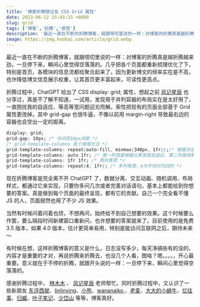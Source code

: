 ```yaml
---
title: '博客折腾随记及 CSS Grid 属性'
date: 2023-06-12 15:43:33 +0800
slug: grid
tags: ['博客','折腾','感悟']
description: '最近一直在不断的折腾博客，就跟唠叨里说的一样：对博客的折腾真是越折腾越来劲，一旦停下来，瞬间心里觉得空落落的。几乎把各个页面都重新梳理优化了下，特别是首页，各模块的信息流都给聚合起来了。因为更新博文的频率实在是不高，也许降低博文信息展示权重，让其首页更丰富起来，可读性更高点。'
image: https://img.koobai.com/article/grid.webp
---
```

最近一直在不断的折腾博客，就跟唠叨里说的一样：对博客的折腾真是越折腾越来劲，一旦停下来，瞬间心里觉得空落落的。几乎把各个页面都重新梳理优化了下，特别是首页，各模块的信息流都给聚合起来了。因为更新博文的频率实在是不高，也许降低博文信息展示权重，让其首页更丰富起来，可读性更高点。

折腾过程中，ChatGPT 给出了 CSS display: grid; 属性，想起之前 <a href="https://www.thyuu.com/word/tips/75680" target="_blank">风记星辰</a> 也分享过，真是不了解不知道，一试用，发现用于并列容器的布局实在是太好用了，一直困扰我的自适应、等高等宽问题迎刃而解。索性把现有的页面全部基于 Grid 属性更改掉。其中 grid-gap 也很牛逼，不像以前用 margin-right 导致最右边的容器也会空出一定的距离。
```css
display: grid;
grid-gap: 10px; /* 中间空10px间距 */
/* grid-template-columns 各个使用方法 */
grid-template-columns: repeat(auto-fill, minmax(340px, 1fr));/* 根据浏览器窗口自适应布局，最小容器宽度340 */
grid-template-columns: auto 1fr; /* 第一列宽度根据元素宽度自适应，第二列使用剩余容器空间 */
grid-template-columns: 1fr 1fr; /* 两列等宽 */
grid-template-columns: repeat(4, 1fr); /* 多列等宽，4为平均分为四列 */
```

现在折腾博客是完全离不开 ChatGPT 了，数据分离、交互动画、随机调用、布局样式，都通过它来实现，只要你多问几次或者完善对话语句，基本上都能给到你想要的答案。真是做到每个页面的最终呈现，都有它的贡献。自己一个完全看不懂 JS 的人，页面居然也用了不少 JS 效果。

当然有时候问着问着也烦，不想再问，始终给不到自己想要的效果。这个时候要么作罢，要么隔段时间新建窗口重新问，也许想要的答案就来了。目前使用的是免费 3.5 版本，如果 4.0 版本，估计更简单易用，特别是能访问互联网之后，期待未来～

有时候在想，这样折腾博客的意义是什么，日志没写多少，每天净搞些有的没的，内容才是重要的才对，再说折腾来折腾去，也没几个人看，图啥？嗯。。。。，开心最重要。意义就在于不停的折腾，就跟开头说的一样：一旦停下来，瞬间心里觉得空落落的。

感谢折腾过程中， <a href="https://immmmm.com/" target="_blank">林木木</a> 、 <a href="https://www.thyuu.com/word/tips/75680" target="_blank">风记星辰</a> 老师帮忙。同时折腾过程中，又认识了一些新朋友 <a href="https://dongjunke.cn/" target="_blank">东评西就</a>、<a href="https://linlinxing.com/" target="_blank">linlinxing</a>、<a href="https://www.saphead.cn/" target="_blank">小熊</a>、<a href="https://wananaiko.com/" target="_blank">wananaiko
</a>、<a href="https://laomai.org/" target="_blank">老麦</a>、<a href="https://eallion.com/" target="_blank">大大的小蜗牛</a>、<a href="https://zhou.ge/" target="_blank">忆往事</a>、<a href="https://nuoea.com/" target="_blank">归臧</a>、<a href="https://yzrss.com/" target="_blank">叶子笔记</a>、<a href="https://www.shaodaishan.com/" target="_blank">少岱山</a> 等等，博客真好。